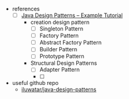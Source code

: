 - references
    - [ ] [Java Design Patterns – Example Tutorial
](https://www.journaldev.com/1827/java-design-patterns-example-tutorial)
        - creation design pattern
            - [ ] Singleton Pattern
            - [ ] Factory Pattern
            - [ ] Abstract Factory Pattern
            - [ ] Builder Pattern
            - [ ] Prototype Pattern
            
        - Structural Design Patterns
            - [ ] Adapter Pattern
            - [ ]  

    



- useful github repo
    - [iluwatar/java-design-patterns](https://github.com/iluwatar/java-design-patterns)